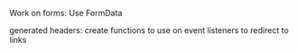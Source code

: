 Work on forms: 
Use FormData

generated headers: 
create functions to use on event listeners to redirect to links



